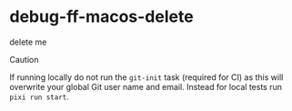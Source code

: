 # debug-ff-macos-delete
delete me

> [!CAUTION]
> If running locally do not run the `git-init` task (required for CI) as this will overwrite your global Git user name and email.
> Instead for local tests run `pixi run start`.
